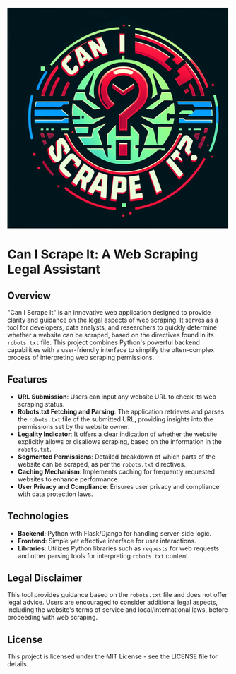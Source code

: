 ![Logo](https://github.com/DomenKovacic/Can-I-Scrape-It-/blob/main/Logo_scaled.png?raw=true)

# Can I Scrape It: A Web Scraping Legal Assistant

## Overview
"Can I Scrape It" is an innovative web application designed to provide clarity and guidance on the legal aspects of web scraping. It serves as a tool for developers, data analysts, and researchers to quickly determine whether a website can be scraped, based on the directives found in its `robots.txt` file. This project combines Python's powerful backend capabilities with a user-friendly interface to simplify the often-complex process of interpreting web scraping permissions.

## Features
- **URL Submission**: Users can input any website URL to check its web scraping status.
- **Robots.txt Fetching and Parsing**: The application retrieves and parses the `robots.txt` file of the submitted URL, providing insights into the permissions set by the website owner.
- **Legality Indicator**: It offers a clear indication of whether the website explicitly allows or disallows scraping, based on the information in the `robots.txt`.
- **Segmented Permissions**: Detailed breakdown of which parts of the website can be scraped, as per the `robots.txt` directives.
- **Caching Mechanism**: Implements caching for frequently requested websites to enhance performance.
- **User Privacy and Compliance**: Ensures user privacy and compliance with data protection laws.

## Technologies
- **Backend**: Python with Flask/Django for handling server-side logic.
- **Frontend**: Simple yet effective interface for user interactions.
- **Libraries**: Utilizes Python libraries such as `requests` for web requests and other parsing tools for interpreting `robots.txt` content.

## Legal Disclaimer
This tool provides guidance based on the `robots.txt` file and does not offer legal advice. Users are encouraged to consider additional legal aspects, including the website's terms of service and local/international laws, before proceeding with web scraping.

## License
This project is licensed under the MIT License - see the LICENSE file for details.


